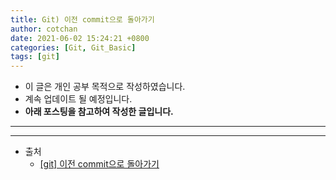 ```yaml
---
title: Git) 이전 commit으로 돌아가기 
author: cotchan
date: 2021-06-02 15:24:21 +0800 
categories: [Git, Git_Basic]
tags: [git]
---
```


+ 이 글은 개인 공부 목적으로 작성하였습니다.
+ 계속 업데이트 될 예정입니다.
+ **아래 포스팅을 참고하여 작성한 글입니다.**

---









---

+ 출처
  + [[git] 이전 commit으로 돌아가기](https://worthpreading.tistory.com/93)
